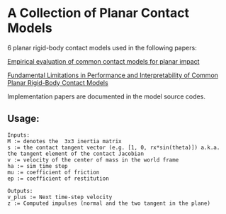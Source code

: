 # A Collection of Planar Contact Models

6 planar rigid-body contact models used in the following papers:

[Empirical evaluation of common contact models for planar impact](https://ieeexplore.ieee.org/abstract/document/7989389)

[Fundamental Limitations in Performance and Interpretability of Common Planar Rigid-Body Contact Models](https://link.springer.com/chapter/10.1007/978-3-030-28619-4_41)

Implementation papers are documented in the model source codes.

## Usage:

```
Inputs:
M := denotes the  3x3 inertia matrix
s := the contact tangent vector (e.g. [1, 0, rx*sin(theta)]) a.k.a. the tangent element of the contact Jacobian
v := velocity of the center of mass in the world frame
ha := sim time step
mu := coefficient of friction
ep := coefficient of restitution
```
```
Outputs:
v_plus := Next time-step velocity
z := Computed impulses (normal and the two tangent in the plane)
```

